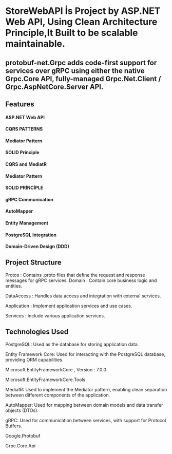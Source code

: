 # StoreWebAPI İs Project by ASP.NET Web API, Using Clean Architecture Principle,It Built to be scalable maintainable.
## protobuf-net.Grpc adds code-first support for services over gRPC using either the native Grpc.Core API, fully-managed Grpc.Net.Client / Grpc.AspNetCore.Server API.

## Features
#### ASP.NET Web API
#### CQRS PATTERNS
#### Mediator Pattern
#### SOLID Principle
#### CQRS and MediatR
#### Mediator Pattern
#### SOLID PRİNCİPLE
#### gRPC Communication
#### AutoMapper
#### Entity Management
#### PostgreSQL Integration
#### Domain-Driven Design (DDD)

## Project Structure 
Protos : Contains .proto files that define the request and response messages for gRPC services.
Domain : Contain core business logic and entities.

DataAccess : Handles data access and integration with external services.

Application : Implement application services and use cases.

Services : Include various application services. 

## Technologies Used
PostgreSQL: Used as the database for storing application data.

Entity Framework Core: Used for interacting with the PostgreSQL database, providing ORM capabilities.

Microsoft.EntityFrameworkCore , Version : 7.0.0

Microsoft.EntityFrameworkCore.Tools

MediatR: Used to implement the Mediator pattern, enabling clean separation between different components of the application.

AutoMapper: Used for mapping between domain models and data transfer objects (DTOs).

gRPC: Used for communication between services, with support for Protocol Buffers.

Google.Protobuf

Grpc.Core.Api
